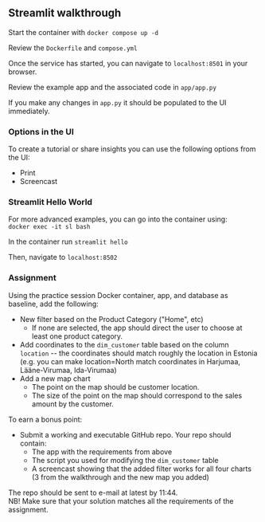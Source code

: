 ## Streamlit walkthrough

Start the container with `docker compose up -d`

Review the `Dockerfile` and `compose.yml`

Once the service has started, you can navigate to `localhost:8501` in your browser.

Review the example app and the associated code in `app/app.py` 

If you make any changes in `app.py` it should be populated to the UI immediately.

### Options in the UI

To create a tutorial or share insights you can use the following options from the UI:
* Print
* Screencast

### Streamlit Hello World 

For more advanced examples, you can go into the container using:  
`docker exec -it sl bash` 

In the container run `streamlit hello`

Then, navigate to `localhost:8502`

### Assignment

Using the practice session Docker container, app, and database as baseline, add the following:
* New filter based on the Product Category ("Home", etc)
  * If none are selected, the app should direct the user to choose at least one product category.
* Add coordinates to the `dim_customer` table based on the column `location` -- the coordinates should match roughly the location in Estonia (e.g. you can make location=North match coordinates in Harjumaa, Lääne-Virumaa, Ida-Virumaa)
* Add a new map chart
  * The point on the map should be customer location.
  * The size of the point on the map should correspond to the sales amount by the customer.

To earn a bonus point:
* Submit a working and executable GitHub repo. Your repo should contain:
  * The app with the requirements from above
  * The script you used for modifying the `dim_customer` table
  * A screencast showing that the added filter works for all four charts (3 from the walkthrough and the new map you added)

The repo should be sent to e-mail at latest by 11:44.  
NB! Make sure that your solution matches all the requirements of the assignment.